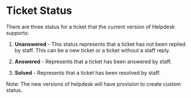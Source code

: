# Ticket Status

There are three status for a ticket that the current version of Helpdesk supports:

1. **Unanswered** - This status represents that a ticket has not been replied by staff. This can be a new ticket or a ticket without a staff reply.

2. **Answered** - Represents that a ticket has been answered by staff.

3. **Solved** -  Represents that a ticket has been resolved by staff.

Note: The new versions of helpdesk will have provision to create custom status.


